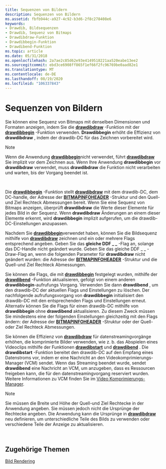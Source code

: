 ```yaml
---
title: Sequenzen von Bildern
description: Sequenzen von Bildern
ms.assetid: fbfb944c-a927-4c92-b3d6-2f8c278408e6
keywords:
- Drawdib, Bildsequenzen
- Drawdib, Sequenz von Bitmaps
- Drawdibdraw-Funktion
- Drawdibbegin-Funktion
- Drawdibend-Funktion
ms.topic: article
ms.date: 05/31/2018
ms.openlocfilehash: 2a7ae2c85d62e93e4149518221aa520eabe13ee2
ms.sourcegitcommit: ebd3ce6908ff865f1ef66f2fc96769be0aad82e1
ms.translationtype: MT
ms.contentlocale: de-DE
ms.lasthandoff: 08/19/2020
ms.locfileid: "106337843"
---
```

# <a name="sequences-of-images"></a>Sequenzen von Bildern

Sie können eine Sequenz von Bitmaps mit denselben Dimensionen und Formaten anzeigen, indem Sie die [**drawdibdraw**](/windows/desktop/api/Vfw/nf-vfw-drawdibdraw) -Funktion mit der [**drawdibbegin**](/windows/desktop/api/Vfw/nf-vfw-drawdibbegin) -Funktion verwenden. **Drawdibbegin** erhöht die Effizienz von **drawdibdraw** , indem der drawdib-DC für das Zeichnen vorbereitet wird.

> [!Note]  
> Wenn die Anwendung [**drawdibbegin**](/windows/desktop/api/Vfw/nf-vfw-drawdibbegin)nicht verwendet, führt [**drawdibdraw**](/windows/desktop/api/Vfw/nf-vfw-drawdibdraw) Sie implizit vor dem Zeichnen aus. Wenn Ihre Anwendung **drawdibbegin** vor **drawdibdraw** verwendet, muss **drawdibdraw** die Funktion nicht verarbeiten und warten, bis der Vorgang beendet ist.

 

Die [**drawdibbegin**](/windows/desktop/api/Vfw/nf-vfw-drawdibbegin) -Funktion stellt [**drawdibdraw**](/windows/desktop/api/Vfw/nf-vfw-drawdibdraw) mit dem drawdib-DC, dem DC-handle, der Adresse der [**BITMAPINFOHEADER**](/windows/win32/api/wingdi/ns-wingdi-bitmapinfoheader) -Struktur und den Quell-und Ziel Rechteck Abmessungen bereit. Wenn Sie eine Sequenz von Bitmaps anzeigen, überprüft **drawdibdraw** die Werte dieser Elemente für jedes Bild in der Sequenz. Wenn **drawdibdraw** Änderungen an einem dieser Elemente erkennt, wird **drawdibbegin** implizit aufgerufen, um die drawdib-DC-Einstellungen anzupassen.

Nachdem Sie [**drawdibbegin**](/windows/desktop/api/Vfw/nf-vfw-drawdibbegin)verwendet haben, können Sie die Bildsequenz mithilfe von [**drawdibdraw**](/windows/desktop/api/Vfw/nf-vfw-drawdibdraw) zeichnen und ein oder mehrere Flags entsprechend angeben. Geben Sie das **gleiche DDF \_ \_** -Flag an, solange das DC-Handle nicht geändert wurde. Geben Sie das gleiche DDF \_ \_ -Draw-Flag an, wenn die folgenden Parameter für **drawdibdraw** nicht geändert wurden: die Adresse der [**BITMAPINFOHEADER**](/windows/win32/api/wingdi/ns-wingdi-bitmapinfoheader) -Struktur und die Quell-und Ziel Rechteck Abmessungen.

Sie können die Flags, die mit [**drawdibbegin**](/windows/desktop/api/Vfw/nf-vfw-drawdibbegin) festgelegt wurden, mithilfe der [**drawdibend**](/windows/desktop/api/Vfw/nf-vfw-drawdibend) -Funktion aktualisieren, gefolgt von einem anderen **drawdibbegin**-aufrufungs Vorgang. Verwenden Sie dann **drawdibend** , um den drawdib-DC der aktuellen Flags und Einstellungen zu löschen. Der nachfolgende aufrufungsvorgang von **drawdibbegin** initialisiert den drawdib-DC mit den entsprechenden Flags und Einstellungen erneut. Alternativ können Sie die Flags für einen drawdib-DC mithilfe von **drawdibbegin** ohne **drawdibend** aktualisieren. Zu diesem Zweck müssen Sie mindestens eine der folgenden Einstellungen gleichzeitig mit den Flags ändern: der Adresse der [**BITMAPINFOHEADER**](/windows/win32/api/wingdi/ns-wingdi-bitmapinfoheader) -Struktur oder der Quell-oder Ziel Rechteck Abmessungen.

Sie können die Effizienz von [**drawdibdraw**](/windows/desktop/api/Vfw/nf-vfw-drawdibdraw) für datenstreamingvorgänge erhöhen, die komprimierte Bilder verwenden, wie z. b. das Abspielen eines Videoclips mithilfe der Funktionen [**drawdibstart**](/windows/desktop/api/Vfw/nf-vfw-drawdibstart) und [**drawdibend**](/windows/desktop/api/Vfw/nf-vfw-drawdibstop) . Die **drawdibstart** -Funktion bereitet den drawdib-DC auf den Empfang eines Datenstroms vor, indem er eine Nachricht an den Videokomprimierungs-Manager (VCM) sendet. Wenn das Streaming beendet wurde, sendet **drawdibend** eine Nachricht an VCM, um anzugeben, dass es Ressourcen freigeben kann, die für den datenstreamingvorgang reserviert wurden. Weitere Informationen zu VCM finden Sie im [Video Komprimierungs-Manager](video-compression-manager.md).

> [!Note]  
> Sie müssen die Breite und Höhe der Quell-und Ziel Rechtecke in der Anwendung angeben. Sie müssen jedoch nicht die Ursprünge der Rechtecke angeben. Die Anwendung kann die Ursprünge in [**drawdibdraw**](/windows/desktop/api/Vfw/nf-vfw-drawdibdraw) neu definieren, um unterschiedliche Teile des Bilds zu verwenden oder verschiedene Teile der Anzeige zu aktualisieren.

 

## <a name="related-topics"></a>Zugehörige Themen

<dl> <dt>

[Bild Rendering](image-rendering.md)
</dt> </dl>

 

 